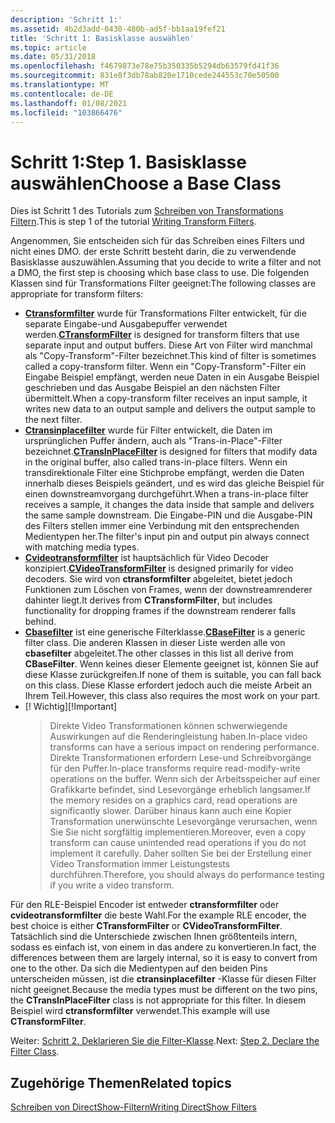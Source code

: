 ```yaml
---
description: 'Schritt 1:'
ms.assetid: 4b2d3add-0430-480b-ad5f-bb1aa19fef21
title: 'Schritt 1: Basisklasse auswählen'
ms.topic: article
ms.date: 05/31/2018
ms.openlocfilehash: f4679873e78e75b350335b5294db63579fd41f36
ms.sourcegitcommit: 831e8f3db78ab820e1710cede244553c70e50500
ms.translationtype: MT
ms.contentlocale: de-DE
ms.lasthandoff: 01/08/2021
ms.locfileid: "103866476"
---
```

# <a name="step-1-choose-a-base-class"></a><span data-ttu-id="2a0d0-104">Schritt 1:</span><span class="sxs-lookup"><span data-stu-id="2a0d0-104">Step 1.</span></span> <span data-ttu-id="2a0d0-105">Basisklasse auswählen</span><span class="sxs-lookup"><span data-stu-id="2a0d0-105">Choose a Base Class</span></span>

<span data-ttu-id="2a0d0-106">Dies ist Schritt 1 des Tutorials zum [Schreiben von Transformations Filtern](writing-transform-filters.md).</span><span class="sxs-lookup"><span data-stu-id="2a0d0-106">This is step 1 of the tutorial [Writing Transform Filters](writing-transform-filters.md).</span></span>

<span data-ttu-id="2a0d0-107">Angenommen, Sie entscheiden sich für das Schreiben eines Filters und nicht eines DMO. der erste Schritt besteht darin, die zu verwendende Basisklasse auszuwählen.</span><span class="sxs-lookup"><span data-stu-id="2a0d0-107">Assuming that you decide to write a filter and not a DMO, the first step is choosing which base class to use.</span></span> <span data-ttu-id="2a0d0-108">Die folgenden Klassen sind für Transformations Filter geeignet:</span><span class="sxs-lookup"><span data-stu-id="2a0d0-108">The following classes are appropriate for transform filters:</span></span>

-   <span data-ttu-id="2a0d0-109">[**Ctransformfilter**](ctransformfilter.md) wurde für Transformations Filter entwickelt, für die separate Eingabe-und Ausgabepuffer verwendet werden.</span><span class="sxs-lookup"><span data-stu-id="2a0d0-109">[**CTransformFilter**](ctransformfilter.md) is designed for transform filters that use separate input and output buffers.</span></span> <span data-ttu-id="2a0d0-110">Diese Art von Filter wird manchmal als "Copy-Transform"-Filter bezeichnet.</span><span class="sxs-lookup"><span data-stu-id="2a0d0-110">This kind of filter is sometimes called a copy-transform filter.</span></span> <span data-ttu-id="2a0d0-111">Wenn ein "Copy-Transform"-Filter ein Eingabe Beispiel empfängt, werden neue Daten in ein Ausgabe Beispiel geschrieben und das Ausgabe Beispiel an den nächsten Filter übermittelt.</span><span class="sxs-lookup"><span data-stu-id="2a0d0-111">When a copy-transform filter receives an input sample, it writes new data to an output sample and delivers the output sample to the next filter.</span></span>
-   <span data-ttu-id="2a0d0-112">[**Ctransinplacefilter**](ctransinplacefilter.md) wurde für Filter entwickelt, die Daten im ursprünglichen Puffer ändern, auch als "Trans-in-Place"-Filter bezeichnet.</span><span class="sxs-lookup"><span data-stu-id="2a0d0-112">[**CTransInPlaceFilter**](ctransinplacefilter.md) is designed for filters that modify data in the original buffer, also called trans-in-place filters.</span></span> <span data-ttu-id="2a0d0-113">Wenn ein transdirektionale Filter eine Stichprobe empfängt, werden die Daten innerhalb dieses Beispiels geändert, und es wird das gleiche Beispiel für einen downstreamvorgang durchgeführt.</span><span class="sxs-lookup"><span data-stu-id="2a0d0-113">When a trans-in-place filter receives a sample, it changes the data inside that sample and delivers the same sample downstream.</span></span> <span data-ttu-id="2a0d0-114">Die Eingabe-PIN und die Ausgabe-PIN des Filters stellen immer eine Verbindung mit den entsprechenden Medientypen her.</span><span class="sxs-lookup"><span data-stu-id="2a0d0-114">The filter's input pin and output pin always connect with matching media types.</span></span>
-   <span data-ttu-id="2a0d0-115">[**Cvideotransformfilter**](cvideotransformfilter.md) ist hauptsächlich für Video Decoder konzipiert.</span><span class="sxs-lookup"><span data-stu-id="2a0d0-115">[**CVideoTransformFilter**](cvideotransformfilter.md) is designed primarily for video decoders.</span></span> <span data-ttu-id="2a0d0-116">Sie wird von **ctransformfilter** abgeleitet, bietet jedoch Funktionen zum Löschen von Frames, wenn der downstreamrenderer dahinter liegt.</span><span class="sxs-lookup"><span data-stu-id="2a0d0-116">It derives from **CTransformFilter**, but includes functionality for dropping frames if the downstream renderer falls behind.</span></span>
-   <span data-ttu-id="2a0d0-117">[**Cbasefilter**](cbasefilter.md) ist eine generische Filterklasse.</span><span class="sxs-lookup"><span data-stu-id="2a0d0-117">[**CBaseFilter**](cbasefilter.md) is a generic filter class.</span></span> <span data-ttu-id="2a0d0-118">Die anderen Klassen in dieser Liste werden alle von **cbasefilter** abgeleitet.</span><span class="sxs-lookup"><span data-stu-id="2a0d0-118">The other classes in this list all derive from **CBaseFilter**.</span></span> <span data-ttu-id="2a0d0-119">Wenn keines dieser Elemente geeignet ist, können Sie auf diese Klasse zurückgreifen.</span><span class="sxs-lookup"><span data-stu-id="2a0d0-119">If none of them is suitable, you can fall back on this class.</span></span> <span data-ttu-id="2a0d0-120">Diese Klasse erfordert jedoch auch die meiste Arbeit an Ihrem Teil.</span><span class="sxs-lookup"><span data-stu-id="2a0d0-120">However, this class also requires the most work on your part.</span></span>
-   <span data-ttu-id="2a0d0-121">\[! Wichtig\]</span><span class="sxs-lookup"><span data-stu-id="2a0d0-121">\[!Important\]</span></span>  
    > <span data-ttu-id="2a0d0-122">Direkte Video Transformationen können schwerwiegende Auswirkungen auf die Renderingleistung haben.</span><span class="sxs-lookup"><span data-stu-id="2a0d0-122">In-place video transforms can have a serious impact on rendering performance.</span></span> <span data-ttu-id="2a0d0-123">Direkte Transformationen erfordern Lese-und Schreibvorgänge für den Puffer.</span><span class="sxs-lookup"><span data-stu-id="2a0d0-123">In-place transforms require read-modify-write operations on the buffer.</span></span> <span data-ttu-id="2a0d0-124">Wenn sich der Arbeitsspeicher auf einer Grafikkarte befindet, sind Lesevorgänge erheblich langsamer.</span><span class="sxs-lookup"><span data-stu-id="2a0d0-124">If the memory resides on a graphics card, read operations are significantly slower.</span></span> <span data-ttu-id="2a0d0-125">Darüber hinaus kann auch eine Kopier Transformation unerwünschte Lesevorgänge verursachen, wenn Sie Sie nicht sorgfältig implementieren.</span><span class="sxs-lookup"><span data-stu-id="2a0d0-125">Moreover, even a copy transform can cause unintended read operations if you do not implement it carefully.</span></span> <span data-ttu-id="2a0d0-126">Daher sollten Sie bei der Erstellung einer Video Transformation immer Leistungstests durchführen.</span><span class="sxs-lookup"><span data-stu-id="2a0d0-126">Therefore, you should always do performance testing if you write a video transform.</span></span>

     

<span data-ttu-id="2a0d0-127">Für den RLE-Beispiel Encoder ist entweder **ctransformfilter** oder **cvideotransformfilter** die beste Wahl.</span><span class="sxs-lookup"><span data-stu-id="2a0d0-127">For the example RLE encoder, the best choice is either **CTransformFilter** or **CVideoTransformFilter**.</span></span> <span data-ttu-id="2a0d0-128">Tatsächlich sind die Unterschiede zwischen Ihnen größtenteils intern, sodass es einfach ist, von einem in das andere zu konvertieren.</span><span class="sxs-lookup"><span data-stu-id="2a0d0-128">In fact, the differences between them are largely internal, so it is easy to convert from one to the other.</span></span> <span data-ttu-id="2a0d0-129">Da sich die Medientypen auf den beiden Pins unterscheiden müssen, ist die **ctransinplacefilter** -Klasse für diesen Filter nicht geeignet.</span><span class="sxs-lookup"><span data-stu-id="2a0d0-129">Because the media types must be different on the two pins, the **CTransInPlaceFilter** class is not appropriate for this filter.</span></span> <span data-ttu-id="2a0d0-130">In diesem Beispiel wird **ctransformfilter** verwendet.</span><span class="sxs-lookup"><span data-stu-id="2a0d0-130">This example will use **CTransformFilter**.</span></span>

<span data-ttu-id="2a0d0-131">Weiter: [Schritt 2. Deklarieren Sie die Filter-Klasse](step-2--declare-the-filter-class.md).</span><span class="sxs-lookup"><span data-stu-id="2a0d0-131">Next: [Step 2. Declare the Filter Class](step-2--declare-the-filter-class.md).</span></span>

## <a name="related-topics"></a><span data-ttu-id="2a0d0-132">Zugehörige Themen</span><span class="sxs-lookup"><span data-stu-id="2a0d0-132">Related topics</span></span>

<dl> <dt>

[<span data-ttu-id="2a0d0-133">Schreiben von DirectShow-Filtern</span><span class="sxs-lookup"><span data-stu-id="2a0d0-133">Writing DirectShow Filters</span></span>](writing-directshow-filters.md)
</dt> </dl>

 

 



